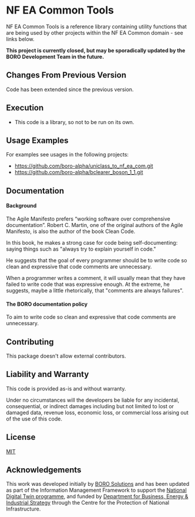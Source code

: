 # NF EA Common Tools

NF EA Common Tools is a reference library containing utility functions that are being used by other projects within the NF EA Common domain - see links below.

**This project is currently closed, but may be sporadically updated by the BORO Development Team in the future.**

## Changes From Previous Version

Code has been extended since the previous version.

## Execution

* This code is a library, so not to be run on its own.

## Usage Examples

For examples see usages in the following projects:

* https://github.com/boro-alpha/uniclass_to_nf_ea_com.git
* https://github.com/boro-alpha/bclearer_boson_1_1.git

## Documentation

#### Background

The Agile Manifesto prefers “working software over comprehensive documentation”. Robert C. Martin, one of the original authors of the Agile Manifesto, is also the author of the book Clean Code.  

In this book, he makes a strong case for code being self-documenting: saying things such as "always try to explain yourself in code." 

He suggests that the goal of every programmer should be to write code so clean and expressive that code comments are unnecessary. 

When a programmer writes a comment, it will usually mean that they have failed to write code that was expressive enough. At the extreme, he suggests, maybe a little rhetorically, that "comments are always failures".

#### The BORO documentation policy

To aim to write code so clean and expressive that code comments are unnecessary. 

## Contributing

This package doesn't allow external contributors.

## Liability and Warranty

This code is provided as-is and without warranty.

Under no circumstances will the developers be liable for any incidental, consequential, or indirect damages including but not limited to lost or damaged data, revenue loss, economic loss, or commercial loss arising out of the use of this code.

## License

[MIT](https://choosealicense.com/licenses/mit/)

## Acknowledgements

This work was developed initially by [BORO Solutions](https://www.borosolutions.net/) and has been updated as part of the Information Management Framework to support the [National Digital Twin programme](https://www.cdbb.cam.ac.uk/what-we-do/national-digital-twin-programme), and funded by [Department for Business, Energy & Industrial Strategy](https://www.gov.uk/government/organisations/department-for-business-energy-and-industrial-strategy) through the Centre for the Protection of National Infrastructure.
